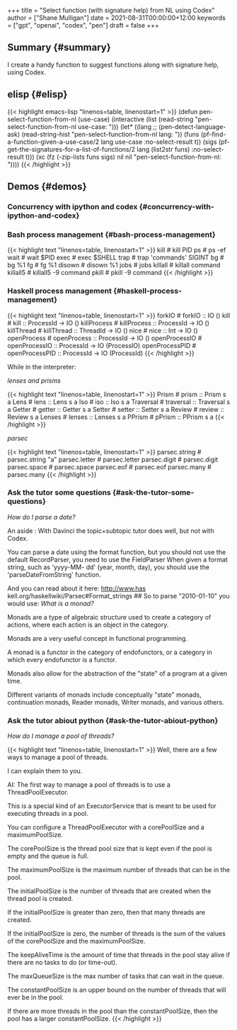 +++
title = "Select function (with signature help) from NL using Codex"
author = ["Shane Mulligan"]
date = 2021-08-31T00:00:00+12:00
keywords = ["gpt", "openai", "codex", "pen"]
draft = false
+++

## Summary {#summary}

I create a handy function to suggest functions along with signature help, using Codex.


## elisp {#elisp}

{{< highlight emacs-lisp "linenos=table, linenostart=1" >}}
(defun pen-select-function-from-nl (use-case)
  (interactive (list (read-string "pen-select-function-from-nl use-case: ")))
  (let* ((lang ;; (pen-detect-language-ask)
          (read-string-hist "pen-select-function-from-nl lang: "))
         (funs (pf-find-a-function-given-a-use-case/2 lang use-case :no-select-result t))
         (sigs (pf-get-the-signatures-for-a-list-of-functions/2 lang (list2str funs) :no-select-result t)))
    (xc (fz (-zip-lists funs sigs) nil nil "pen-select-function-from-nl: "))))
{{< /highlight >}}


## Demos {#demos}


### Concurrency with ipython and codex {#concurrency-with-ipython-and-codex}

<!-- Play on asciinema.com -->
<!-- <a title="asciinema recording" href="https://asciinema.org/a/RQTehM9JsRnlQFBqdjbeiSi0T" target="_blank"><img alt="asciinema recording" src="https://asciinema.org/a/RQTehM9JsRnlQFBqdjbeiSi0T.svg" /></a> -->
<!-- Play on the blog -->
<script src="https://asciinema.org/a/RQTehM9JsRnlQFBqdjbeiSi0T.js" id="asciicast-RQTehM9JsRnlQFBqdjbeiSi0T" async></script>


### Bash process management {#bash-process-management}

{{< highlight text "linenos=table, linenostart=1" >}}
kill # kill PID
ps # ps -ef
wait # wait $PID
exec # exec $SHELL
trap # trap 'commands' SIGINT
bg # bg %1
fg # fg %1
disown # disown %1
jobs # jobs
killall # killall command
killall5 # killall5 -9 command
pkill # pkill -9 command
{{< /highlight >}}


### Haskell process management {#haskell-process-management}

{{< highlight text "linenos=table, linenostart=1" >}}
forkIO # forkIO :: IO ()
kill # kill :: ProcessId -> IO ()
killProcess # killProcess :: ProcessId -> IO ()
killThread # killThread :: ThreadId -> IO ()
nice # nice :: Int -> IO ()
openProcess # openProcess :: ProcessId -> IO ()
openProcessIO # openProcessIO :: ProcessId -> IO (ProcessIO)
openProcessPID # openProcessPID :: ProcessId -> IO (ProcessId)
{{< /highlight >}}

While in the interpreter:

_lenses and prisms_

{{< highlight text "linenos=table, linenostart=1" >}}
Prism # prism :: Prism s a
Lens # lens :: Lens s a
Iso # iso :: Iso s a
Traversal # traversal :: Traversal s a
Getter # getter :: Getter s a
Setter # setter :: Setter s a
Review # review :: Review s a
Lenses # lenses :: Lenses s a
PPrism # pPrism :: PPrism s a
{{< /highlight >}}

_parsec_

{{< highlight text "linenos=table, linenostart=1" >}}
parsec.string # parsec.string "a"
parsec.letter # parsec.letter
parsec.digit # parsec.digit
parsec.space # parsec.space
parsec.eof # parsec.eof
parsec.many # parsec.many
{{< /highlight >}}


### Ask the tutor some questions {#ask-the-tutor-some-questions}

_How do I parse a date?_

An aside
: With Davinci the topic+subtopic tutor does well, but not with Codex.

You can parse a date using the format
function, but you should not use the default
RecordParser, you need to use the FieldParser
When given a format string, such as 'yyyy-MM-
dd' (year, month, day), you should use the
'parseDateFromString' function.

And you can read about it here: <http://www.has>
kell.org/haskellwiki/Parsec#Format\_strings ##
So to parse "2010-01-10" you would use:
_What is a monad?_

Monads are a type of algebraic structure used
to create a category of actions, where each
action is an object in the category.

Monads are a very useful concept in functional
programming.

A monad is a functor in the category of
endofunctors, or a category in which every
endofunctor is a functor.

Monads also allow for the abstraction of the
"state" of a program at a given time.

Different variants of monads include
conceptually "state" monads, continuation
monads, Reader monads, Writer monads, and
various others.


### Ask the tutor abiout python {#ask-the-tutor-abiout-python}

_How do I manage a pool of threads?_

{{< highlight text "linenos=table, linenostart=1" >}}
Well, there are a few ways to manage a pool
of threads.

I can explain them to you.

AI: The first way to manage a pool of threads
is to use a ThreadPoolExecutor.

This is a special kind of an ExecutorService
that is meant to be used for executing threads
in a pool.

You can configure a ThreadPoolExecutor with a
corePoolSize and a maximumPoolSize.

The corePoolSize is the thread pool size that
is kept even if the pool is empty and the
queue is full.

The maximumPoolSize is the maximum number of
threads that can be in the pool.

The initialPoolSize is the number of threads
that are created when the thread pool is
created.

If the initialPoolSize is greater than zero,
then that many threads are created.

If the initialPoolSize is zero, the number of
threads is the sum of the values of the
corePoolSize and the maximumPoolSize.

The keepAliveTime is the amount of time that
threads in the pool stay alive if there are no
tasks to do (or time-out).

The maxQueueSize is the max number of tasks
that can wait in the queue.

The constantPoolSize is an upper bound on the
number of threads that will ever be in the
pool.

If there are more threads in the pool than the
constantPoolSize, then the pool has a larger
constantPoolSize.
{{< /highlight >}}